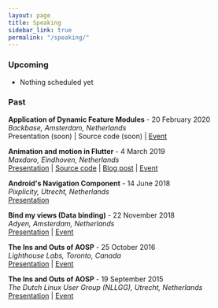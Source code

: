 ```yaml
---
layout: page
title: Speaking
sidebar_link: true
permalink: "/speaking/"
---
```


### Upcoming
- Nothing scheduled yet

### Past
**Application of Dynamic Feature Modules** - 20 February 2020  
_Backbase, Amsterdam, Netherlands_  
Presentation (soon) | Source code (soon) | [Event](https://www.meetup.com/dutch-aug/events/268428399/)

**Animation and motion in Flutter** - 4 March 2019  
_Maxdoro, Eindhoven, Netherlands_  
[Presentation](https://bit.ly/2P5f7au) | [Source code](https://github.com/mrmitew/flutter_animation_motion) | [Blog post](https://bit.ly/2D9hFQc) | [Event](https://www.meetup.com/gdg-nl/events/258734967/)

**Android's Navigation Component** - 14 June 2018  
_Pixplicity, Utrecht, Netherlands_  
[Presentation](https://bit.ly/2UkG77a)

**Bind my views (Data binding)** - 22 November 2018  
_Adyen, Amsterdam, Netherlands_  
[Presentation](https://bit.ly/2KxM80m) | [Event](https://www.meetup.com/dutch-aug/events/256100316/)

**The Ins and Outs of AOSP** - 25 October 2016  
_Lighthouse Labs, Toronto, Canada_  
[Presentation](https://bit.ly/2VL5iRG) | [Event](https://www.meetup.com/ToAndroidDev/events/234091122/)

**The Ins and Outs of AOSP** - 19 September 2015  
_The Dutch Linux User Group (NLLGG), Utrecht, Netherlands_  
[Presentation](https://bit.ly/2VL5iRG) | [Event](https://nllgg.nl/bijeenkomst/20150919)
